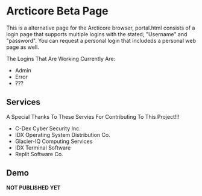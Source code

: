 
# Arcticore Beta Page

This is a alternative page for the Arcticore browser, portal.html consists of a login page that supports multiple logins with the stated; "Username" and "password". You can request a personal login that includeds a personal web page as well.

The Logins That Are Working Currently Are:

- Admin
- Error
- ???


## Services

A Special Thanks To These Servies For Contributing To This Project!!!

- C-Dex Cyber Security Inc.
- IDX Operating System Distribution Co.
- Glacier-IQ Computing Services
- IDX Terminal Software
- Replit Software Co.
## Demo

**NOT PUBLISHED YET**
